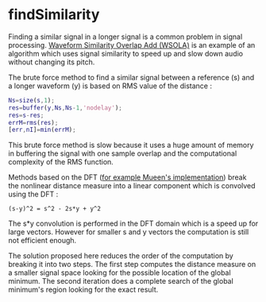 # findSimilarity

Finding a similar signal in a longer signal is a common problem in signal processing. [Waveform Similarity Overlap Add (WSOLA)](https://github.com/flatmax/gtkiostream/blob/master/applications/WSOLA.C#L82) is an example of an algorithm which uses signal similarity to speed up and slow down audio without changing its pitch.

The brute force method to find a similar signal between a reference (s) and a longer waveform (y) is based on RMS value of the distance :
```matlab
Ns=size(s,1);
res=buffer(y,Ns,Ns-1,'nodelay');
res=s-res;
errM=rms(res);
[err,nI]=min(errM);
```
This brute force method is slow because it uses a huge amount of memory in buffering the signal with one sample overlap and the computational complexity of the RMS function.

Methods based on the DFT ([for example Mueen's implementation](https://www.cs.unm.edu/~mueen/FastestSimilaritySearch.html)) break the nonlinear distance measure into a linear component which is convolved using the DFT :
```
(s-y)^2 = s^2 - 2s*y + y^2
```
The s*y convolution is performed in the DFT domain which is a speed up for large vectors. However for smaller s and y vectors the computation is still not efficient enough.

The solution proposed here reduces the order of the computation by breaking it into two steps. The first step computes the distance measure on a smaller signal space looking for the possible location of the global minimum. The second iteration does a complete search of the global minimum's region looking for the exact result.

